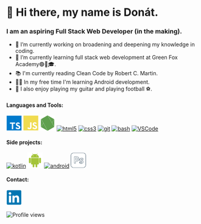 # 👋 Hi there, my name is Donát.
### I am an aspiring Full Stack Web Developer (in the making).
 
 
 - 🔭 I’m currently working on broadening and deepening my knowledge in coding.
 - 🌱 I’m currently learning full stack web development at Green Fox Academy🟢🦊🎓.
 - 📚 I'm currently reading Clean Code by Robert C. Martin.
 -  👨‍💻 In my free time I'm learning Android development.
 - 🎸 I also enjoy playing my guitar and playing football ⚽.
 
<h4 align="left">Languages and Tools:</h4>
<p align="left">

  <a href="https://www.typescriptlang.org/" target="_blank">
  <img src="./src/typescript-plain.svg" alt="typescript" width="40" height="40"/></a>

  <a href="https://www.javascript.com/" target="_blank">
  <img src="./src/javascript-plain.svg" alt="javascript" width="40" height="40"/></a>

  <a href="https://nodejs.org" target="_blank">
  <img src="https://raw.githubusercontent.com/devicons/devicon/ac557d6ff33ff370a5db99f97aeab35ea5c67fbd/icons/nodejs/nodejs-plain.svg" alt="nodejs" width="40" height="40"/></a>

  <a href="https://www.w3.org/html/" target="_blank">
  <img src="https://devicons.github.io/devicon/devicon.git/icons/html5/html5-original-wordmark.svg" alt="html5" width="40" height="40"/></a>

 <a href="https://www.w3schools.com/css/" target="_blank">
 <img src="https://devicons.github.io/devicon/devicon.git/icons/css3/css3-original-wordmark.svg" alt="css3" width="40" height="40"/></a> 

 <a href="https://git-scm.com/" target="_blank">
  <img src="https://www.vectorlogo.zone/logos/git-scm/git-scm-icon.svg" alt="git" width="40" height="40"/></a>
 
  <a href="https://www.gnu.org/software/bash/" target="_blank">
  <img src="https://www.vectorlogo.zone/logos/gnu_bash/gnu_bash-icon.svg" alt="bash" width="40" height="40"/></a>

  <a href="https://code.visualstudio.com" target="_blank">
  <img src="https://upload.wikimedia.org/wikipedia/commons/thumb/9/9a/Visual_Studio_Code_1.35_icon.svg/768px-Visual_Studio_Code_1.35_icon.svg.png" alt="VSCode" width="40" height="40"/></a>
  </p>

  <h4 align="left">Side projects:</h4>
<p align="left">

  <a href="https://kotlinlang.org" target="_blank">
  <img src="https://www.vectorlogo.zone/logos/kotlinlang/kotlinlang-icon.svg" alt="kotlin" width="40" height="40"/></a> 
  
  <a href="https://developer.android.com" target="_blank">
  <img src="https://raw.githubusercontent.com/devicons/devicon/ac557d6ff33ff370a5db99f97aeab35ea5c67fbd/icons/android/android-plain.svg" alt="android" width="40" height="40"/></a>

  <a href="https://developer.android.com" target="_blank">
  <img src="https://upload.wikimedia.org/wikipedia/commons/archive/3/34/20201120181649%21Android_Studio_icon.svg" alt="android" width="40" height="40"/></a>

  <a href="https://www.photoshop.com/en" target="_blank">
  <img src="https://raw.githubusercontent.com/devicons/devicon/ac557d6ff33ff370a5db99f97aeab35ea5c67fbd/icons/photoshop/photoshop-line.svg" alt="photoshop" width="40" height="40"/></a> 
  </p>

  <h4 align="left">Contact:</h4>
<p align="left">

  <a href="https://www.linkedin.com/in/donatmolnar" target="_blank">
  <img src="https://raw.githubusercontent.com/devicons/devicon/ac557d6ff33ff370a5db99f97aeab35ea5c67fbd/icons/linkedin/linkedin-original.svg" alt="linkedin" width="40" height="40"/></a>
</p>


![Profile views](https://gpvc.arturio.dev/donatmolnar)

<!--
Here are some ideas to get you started:

- 👯 I’m looking to collaborate on ...
- 🤔 I’m looking for help with ...
- 💬 Ask me about ...
- 📫 How to reach me: ...
- 😄 Pronouns: ...
- ⚡ Fun fact: ...
-->

